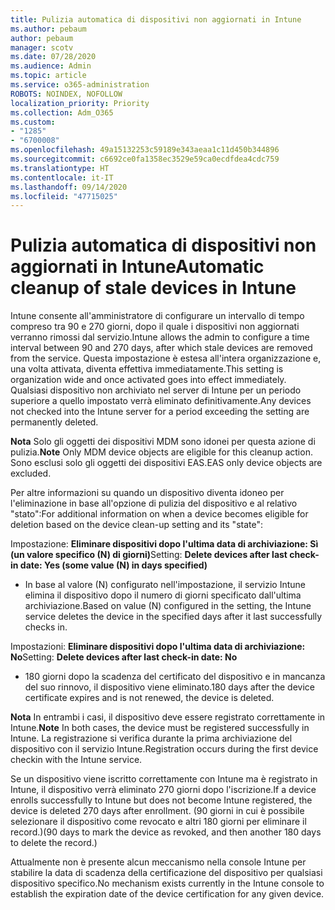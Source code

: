 ```yaml
---
title: Pulizia automatica di dispositivi non aggiornati in Intune
ms.author: pebaum
author: pebaum
manager: scotv
ms.date: 07/28/2020
ms.audience: Admin
ms.topic: article
ms.service: o365-administration
ROBOTS: NOINDEX, NOFOLLOW
localization_priority: Priority
ms.collection: Adm_O365
ms.custom:
- "1285"
- "6700008"
ms.openlocfilehash: 49a15132253c59189e343aeaa1c11d450b344896
ms.sourcegitcommit: c6692ce0fa1358ec3529e59ca0ecdfdea4cdc759
ms.translationtype: HT
ms.contentlocale: it-IT
ms.lasthandoff: 09/14/2020
ms.locfileid: "47715025"
---
```

# <a name="automatic-cleanup-of-stale-devices-in-intune"></a><span data-ttu-id="a499a-102">Pulizia automatica di dispositivi non aggiornati in Intune</span><span class="sxs-lookup"><span data-stu-id="a499a-102">Automatic cleanup of stale devices in Intune</span></span>

<span data-ttu-id="a499a-103">Intune consente all'amministratore di configurare un intervallo di tempo compreso tra 90 e 270 giorni, dopo il quale i dispositivi non aggiornati verranno rimossi dal servizio.</span><span class="sxs-lookup"><span data-stu-id="a499a-103">Intune allows the admin to configure a time interval between 90 and 270 days, after which stale devices are removed from the service.</span></span> <span data-ttu-id="a499a-104">Questa impostazione è estesa all'intera organizzazione e, una volta attivata, diventa effettiva immediatamente.</span><span class="sxs-lookup"><span data-stu-id="a499a-104">This setting is organization wide and once activated goes into effect immediately.</span></span> <span data-ttu-id="a499a-105">Qualsiasi dispositivo non archiviato nel server di Intune per un periodo superiore a quello impostato verrà eliminato definitivamente.</span><span class="sxs-lookup"><span data-stu-id="a499a-105">Any devices not checked into the Intune server for a period exceeding the setting are permanently deleted.</span></span>

<span data-ttu-id="a499a-106">**Nota** Solo gli oggetti dei dispositivi MDM sono idonei per questa azione di pulizia.</span><span class="sxs-lookup"><span data-stu-id="a499a-106">**Note** Only MDM device objects are eligible for this cleanup action.</span></span> <span data-ttu-id="a499a-107">Sono esclusi solo gli oggetti dei dispositivi EAS.</span><span class="sxs-lookup"><span data-stu-id="a499a-107">EAS only device objects are excluded.</span></span>

<span data-ttu-id="a499a-108">Per altre informazioni su quando un dispositivo diventa idoneo per l'eliminazione in base all'opzione di pulizia del dispositivo e al relativo "stato":</span><span class="sxs-lookup"><span data-stu-id="a499a-108">For additional information on when a device becomes eligible for deletion based on the device clean-up setting and its "state":</span></span>

<span data-ttu-id="a499a-109">Impostazione: **Eliminare dispositivi dopo l'ultima data di archiviazione: Sì (un valore specifico (N) di giorni)**</span><span class="sxs-lookup"><span data-stu-id="a499a-109">Setting: **Delete devices after last check-in date: Yes (some value (N) in days specified)**</span></span>

- <span data-ttu-id="a499a-110">In base al valore (N) configurato nell'impostazione, il servizio Intune elimina il dispositivo dopo il numero di giorni specificato dall'ultima archiviazione.</span><span class="sxs-lookup"><span data-stu-id="a499a-110">Based on value (N) configured in the setting, the Intune service deletes the device in the specified days after it last successfully checks in.</span></span>

<span data-ttu-id="a499a-111">Impostazioni: **Eliminare dispositivi dopo l'ultima data di archiviazione: No**</span><span class="sxs-lookup"><span data-stu-id="a499a-111">Setting:  **Delete devices after last check-in date: No**</span></span>

- <span data-ttu-id="a499a-112">180 giorni dopo la scadenza del certificato del dispositivo e in mancanza del suo rinnovo, il dispositivo viene eliminato.</span><span class="sxs-lookup"><span data-stu-id="a499a-112">180 days after the device certificate expires and is not renewed, the device is deleted.</span></span>

<span data-ttu-id="a499a-113">**Nota** In entrambi i casi, il dispositivo deve essere registrato correttamente in Intune.</span><span class="sxs-lookup"><span data-stu-id="a499a-113">**Note** In both cases, the device must be registered successfully in Intune.</span></span> <span data-ttu-id="a499a-114">La registrazione si verifica durante la prima archiviazione del dispositivo con il servizio Intune.</span><span class="sxs-lookup"><span data-stu-id="a499a-114">Registration occurs during the first device checkin with the Intune service.</span></span>

<span data-ttu-id="a499a-115">Se un dispositivo viene iscritto correttamente con Intune ma è registrato in Intune, il dispositivo verrà eliminato 270 giorni dopo l'iscrizione.</span><span class="sxs-lookup"><span data-stu-id="a499a-115">If a device enrolls successfully to Intune but does not become Intune registered, the device is deleted 270 days after enrollment.</span></span> <span data-ttu-id="a499a-116">(90 giorni in cui è possibile selezionare il dispositivo come revocato e altri 180 giorni per eliminare il record.)</span><span class="sxs-lookup"><span data-stu-id="a499a-116">(90 days to mark the device as revoked, and then another 180 days to delete the record.)</span></span>

<span data-ttu-id="a499a-117">Attualmente non è presente alcun meccanismo nella console Intune per stabilire la data di scadenza della certificazione del dispositivo per qualsiasi dispositivo specifico.</span><span class="sxs-lookup"><span data-stu-id="a499a-117">No mechanism exists currently in the Intune console to establish the expiration date of the device certification for any given device.</span></span>